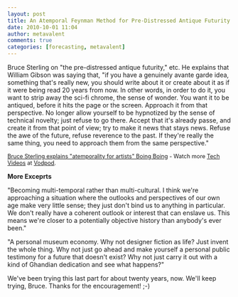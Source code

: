 ```yaml
---
layout: post
title: An Atemporal Feynman Method for Pre-Distressed Antique Futurity Now
date: 2010-10-01 11:04
author: metavalent
comments: true
categories: [forecasting, metavalent]
---
```

Bruce Sterling on "the pre-distressed antique futurity," etc. He explains that William Gibson was saying that, "if you have a genuinely avante garde idea, something that's really new, you should write about it or create about it as if it were being read 20 years from now. In other words, in order to do it, you want to strip away the sci-fi chrome, the sense of wonder. You want it to be antiqued, before it hits the page or the screen. Approach it from that perspective. No longer allow yourself to be hypnotized by the sense of technical novelty; just refuse to go there. Accept that it's already passe, and create it from that point of view; try to make it news that stays news. Refuse the awe of the future, refuse reverence to the past. If they're really the same thing, you need to approach them from the same perspective."

  <div style="font-size:.9em;">
  <a href="https://vodpod.com/watch/3209370-bruce-sterling-explains-atemporality-for-artists-boing-boing">Bruce Sterling explains "atemporality for artists" Boing Boing</a>
- Watch more <a href="https://vodpod.com/tech">Tech Videos</a> at <a href="https://vodpod.com">Vodpod</a>.</div>

<strong>More Exceprts</strong>

"Becoming multi-temporal rather than multi-cultural. I think we're approaching a situation where the outlooks and perspectives of our own age make very little sense; they just don't bind us to anything in particular. We don't really have a coherent outlook or interest that can enslave us. This means we're closer to a potentially objective history than anybody's ever been."

"A personal museum economy. Why not designer fiction as life? Just invent the whole thing. Why not just go ahead and make yourself a personal public testimony for a future that doesn't exist? Why not just carry it out with a kind of Ghandian dedication and see what happens?"

We've been trying this last part for about twenty years, now. We'll keep trying, Bruce. Thanks for the encouragement! ;-)
